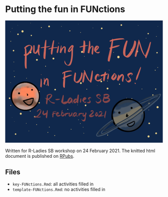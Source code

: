 # Putting the fun in FUNctions

<img src = "figures/title.jpg"
     alt = "banner image for R-Ladies with cartoons of Mars and Saturn"
     class = "center"
/>

Written for R-Ladies SB workshop on 24 February 2021. The knitted html document is published on [RPubs](https://rpubs.com/an-bui/fun-functions).   

## Files

- `key-FUNctions.Rmd`: all activities filled in
- `template-FUNctions.Rmd`: no activities filled in

